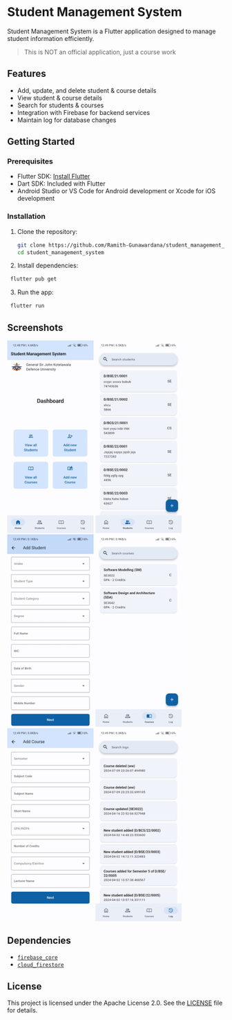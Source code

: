 # Student Management System

Student Management System is a Flutter application designed to manage student information efficiently.
> This is NOT an official application, just a course work

## Features

- Add, update, and delete student & course details
- View student & course details
- Search for students & courses
- Integration with Firebase for backend services
- Maintain log for database changes

## Getting Started

### Prerequisites

- Flutter SDK: [Install Flutter](https://flutter.dev/docs/get-started/install)
- Dart SDK: Included with Flutter
- Android Studio or VS Code for Android development or Xcode for iOS development

### Installation

1. Clone the repository:
   ```sh
   git clone https://github.com/Ramith-Gunawardana/student_management_system.git
   cd student_management_system
   ```
2. Install dependencies:
  ```sh
   flutter pub get
   ```
3. Run the app:
  ```sh
   flutter run
   ```

## Screenshots

<p>
  <img src="assets/dashboard.jpg" width="200">
  <img src="assets/view_students.jpg" width="200">
  <img src="assets/add_student.jpg" width="200">
  <img src="assets/view_courses.jpg" width="200">
  <img src="assets/add_course.jpg" width="200">
  <img src="assets/view_logs.jpg" width="200">
</p>

## Dependencies

- [`firebase_core`](https://pub.dev/packages/firebase_core)
- [`cloud_firestore`](https://pub.dev/packages/cloud_firestore)

## License

This project is licensed under the Apache License 2.0. See the [LICENSE](LICENSE) file for details.
